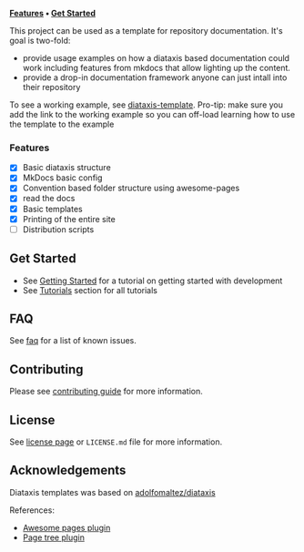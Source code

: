 **[Features](#features) • [Get Started](#get-started)**

This project can be used as a template for repository documentation.
It's goal is two-fold:

- provide usage examples on how a diataxis based documentation could work including features from mkdocs that allow lighting up the content.
- provide a drop-in documentation framework anyone can just intall into their repository

To see a working example, see [diataxis-template](https://diataxis-template.readthedocs.io/en/latest/).
Pro-tip: make sure you add the link to the working example so you can off-load learning how to use the template to the example

### Features

- [x] Basic diataxis structure
- [x] MkDocs basic config
- [x] Convention based folder structure using awesome-pages
- [x] read the docs
- [X] Basic templates
- [X] Printing of the entire site
- [ ] Distribution scripts

## Get Started

- See [Getting Started](tutorials/getting-started) for a tutorial on getting started with development
- See [Tutorials](tutorials/) section for all tutorials

## FAQ

See [faq](reference/faq.md) for a list of known issues.

## Contributing

Please see [contributing guide](reference/contributing.md) for more information.

## License

See [license page](reference/license.md) or `LICENSE.md` file for more information.

## Acknowledgements

Diataxis templates was based on [adolfomaltez/diataxis](https://github.com/adolfomaltez/diataxis)

References:

- [Awesome pages plugin](https://github.com/lukasgeiter/mkdocs-awesome-pages-plugin)
- [Page tree plugin](https://github.com/tombreit/mkdocs-pagetree-plugin)
